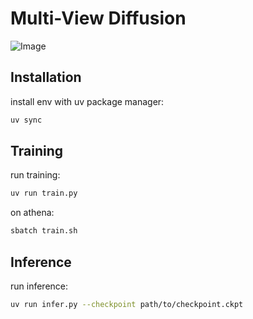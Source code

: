 # Multi-View Diffusion

![Image](https://github.com/user-attachments/assets/0e35bc1d-1a0c-43d5-93b9-945866db86ad)

## Installation

install env with uv package manager:

```bash
uv sync
```

## Training

run training:

```bash
uv run train.py
```

on athena:

```bash
sbatch train.sh
```

## Inference

run inference:

```bash
uv run infer.py --checkpoint path/to/checkpoint.ckpt
```

<!--
# Plan działania

1. Przygotowanie danych
- pobranie danych z Objaverse-XL
- dołożenie danych z innych datasetów
- preprocessing:
  - zamiast pair-wise generowanie widoków na podstawie jednej próbki
  - generowanie kolejnych widoków na podstawie kilku próbek
- dodanie warunkowania z użyciem SfM
- znaleźć benchmarkowe dane

2. Modyfikacje modelu
- sprawdzenie poprawności embeddingów parametrów kamer
- implementacja image conditioning
- dodanie dodatkowej atencji w UNET do warunkowania na parametrach kamer
- dodanie dodatkowej atencji w UNET do image conditioning

3. Trening
- lightning integration, wandb config and sweeps
- multi-gpu
- feature matching loss (between generated and source image)
- integracja Hydra z WANDB do zarządzania konfiguracją i logowania


# Użyte datasety
| Dataset | Description | Object/Scene |Access |
|---------|-------------|--------|--------|
| [Objaverse-XL](https://objaverse.allenai.org/)                        | Obiekty 3D z różnych źródeł | O | y |
| [MVImgNet](https://github.com/GAP-LAB-CUHK-SZ/MVImgNet/tree/main)     | Czekam na mail z hasłem dostępu | O | n |
| [CO3D](https://ai.meta.com/datasets/co3d-downloads/)                  | Bardzo duży, mam już dostęp, obrazy średniej jakości | O | y |
| [RealEstate10K](https://google.github.io/realestate10k/download.html) | Filmy z yt, trzeba pobrać i przetworzyć (nie koncentrują się na obiektach a przestrzeniach) | S | y |
| [RTMV](https://www.cs.umd.edu/~mmeshry/projects/rtmv/)                | Obiecujący, ale link nie działa | O | n |

-->
